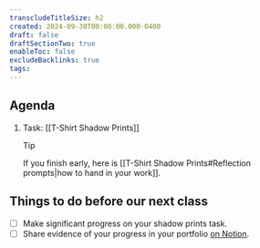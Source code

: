 ```yaml
---
transcludeTitleSize: h2
created: 2024-09-30T00:00:00.000-0400
draft: false
draftSectionTwo: true
enableToc: false
excludeBacklinks: true
tags:
---
```

## Agenda
1. Task: [[T-Shirt Shadow Prints]]
	> [!TIP]
	> 
	> If you finish early, here is [[T-Shirt Shadow Prints#Reflection prompts|how to hand in your work]].

## Things to do before our next class
- [ ] Make significant progress on your shadow prints task.
- [ ] Share evidence of your progress in your portfolio [on Notion](https://notion.so).